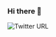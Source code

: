 ### Hi there 👋
![Twitter URL](https://img.shields.io/twitter/url?style=social&url=https%3A%2F%2Ftwitter.com%2Fabilio_j)
<!--
**abilioj20/abilioj20** is a ✨ _special_ ✨ repository because its `README.md` (this file) appears on your GitHub profile.

Here are some ideas to get you started:

- 🔭 I’m currently working on ...
- 🌱 I’m currently learning ...
- 👯 I’m looking to collaborate on ...
- 🤔 I’m looking for help with ...
- 💬 Ask me about ...
- 📫 How to reach me: ...
- 😄 Pronouns: ...
- ⚡ Fun fact: ...
-->
